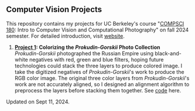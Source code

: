 ## Computer Vision Projects

This repository contains my projects for UC Berkeley's course "[COMPSCI 180](https://inst.eecs.berkeley.edu/~cs180/fa24/):  Intro to Computer Vision and Computational Photography" on fall 2024 semester. For detailed introduction, visit [website](https://davidpaulwei.github.io/cs180/).  

1. **[Project 1](https://davidpaulwei.github.io/cs180/proj1/): Colorizing the _Prokudin-Gorskii_ Photo Collection**  
   _Prokudin-Gorskii_ photographed the Russian Empire using black-and-white negatives with red, green and blue filters, hoping future technologies could stack the three layers to produce colored image. I take the digitized negatives of _Prokudin-Gorskii_'s work to produce the RGB color image. The original three color layers from _Prokudin-Gorskii_'s work are not accurately aligned, so I designed an alignment algorithm to preprocess the layers before stacking them together. See [code](https://github.com/davidpaulwei/cs180/tree/main/proj1/code) here.

Updated on Sept 11, 2024.
